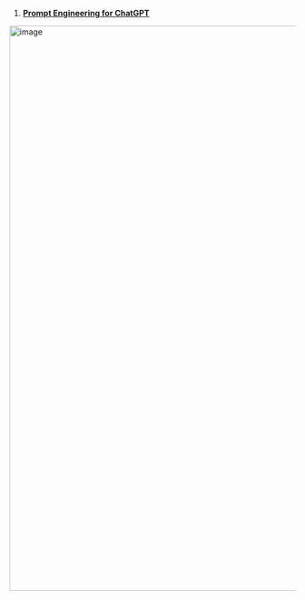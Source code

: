 1. [**Prompt Engineering for ChatGPT**](https://coursera.org/verify/T5SNVXXDHMDV)

<img width="996" alt="image" src="https://github.com/HeliosLz/Certificate/assets/131566676/dd6076d0-1314-4371-82a6-a6769e721ba0">
